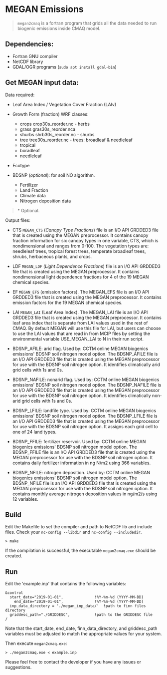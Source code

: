 # MEGAN Emissions

> `megan2cmaq` is a fortran program that grids all the data needed to run biogenic emissions inside CMAQ model.

## Dependencies:
 +  Fortran GNU compiler
 +  NetCDF library
 +  GDAL/OGR programs (`sudo apt install gdal-bin`)

## Get MEGAN input data:

Data required:
+ Leaf Area Index / Vegetation Cover Fraction (LAIv)
+ Growth Form (fraction)			WRF classes:
   - crops	crop30s_reorder.nc		  - herbs
   - grass	gras30s_reorder.nca		
   - shurbs	shrb30s_reorder.nc		  - shurbs
   - tree	tree30s_reorder.nc		  - trees: broadleaf & needleleaf
    + tropical
    + boradleaf
    + needleleaf
+ Ecotype


+ BDSNP (*optional*): for soil NO algorithm.
   - Fertilizer
   - Land Fraction
   - Climate data	
   - Nitrogen deposition data

> \* Optional.


Output files:

+ CTS `MEGAN_CTS` (*Canopy Type Fractions*) file is an I/O API GRDDED3 file that is created using the MEGAN preprocessor. It contains canopy fraction information for six canopy types in one variable, CTS, which is nondimensional and ranges from 0-100. The vegetation types are: needleleaf trees, tropical forest trees, temperate broadleaf trees, shrubs, herbaceous plants, and crops.

+ LDF `MEGAN_LDF` (*Light Dependence Fractions*) file is an I/O API GRDDED3 file that is created using the MEGAN preprocessor. It contains nondimensional light dependence fractions for 4 of the 19 MEGAN chemical species.

+ EF `MEGAN_EFS`  (emission factors). The MEGAN_EFS file is an I/O API GRDDED3 file that is created using the MEGAN preprocessor. It contains emission factors for the 19 MEGAN chemical species.

+ LAI `MEGAN_LAI` (Leaf Area Index). The MEGAN_LAI file is an I/O API GRDDED3 file that is created using the MEGAN preprocessor. It contains leaf area index that is separate from LAI values used in the rest of CMAQ. By default MEGAN will use this file for LAI, but users can choose to use the LAI values that are read in from MCIP files by setting the environmental variable USE_MEGAN_LAI to N in their run script.


+ BDSNP_AFILE: arid flag. Used by: CCTM online MEGAN biogenics emissions' BDSNP soil nitrogen model option. The BDSNP_AFILE file is an I/O API GRDDED3 file that is created using the MEGAN preprocessor for use with the BDSNP soil nitrogen option. It identifies climatically arid grid cells with 1s and 0s.
+ BDSNP_NAFILE: nonarid flag. Used by: CCTM online MEGAN biogenics emissions' BDSNP soil nitrogen model option. The BDSNP_NAFILE file is an I/O API GRDDED3 file that is created using the MEGAN preprocessor for use with the BDSNP soil nitrogen option. It identifies climatically non-arid grid cells with 1s and 0s.
+ BDSNP_LFILE: landfile type. Used by: CCTM online MEGAN biogenics emissions' BDSNP soil nitrogen model option. The BDSNP_LFILE file is an I/O API GRDDED3 file that is created using the MEGAN preprocessor for use with the BDSNP soil nitrogen option. It assigns each grid cell to one of 24 land types.
+ BDSNP_FFILE: fertilizer reservoir. Used by: CCTM online MEGAN biogenics emissions' BDSNP soil nitrogen model option. The BDSNP_FFILE file is an I/O API GRDDED3 file that is created using the MEGAN preprocessor for use with the BDSNP soil nitrogen option. It contains daily fertilizer information in ng N/m2 using 366 variables.
+ BDSNP_NFILE: nitrogen deposition. Used by: CCTM online MEGAN biogenics emissions' BDSNP soil nitrogen model option. The BDSNP_NFILE file is an I/O API GRDDED3 file that is created using the MEGAN preprocessor for use with the BDSNP soil nitrogen option. It contains monthly average nitrogen deposition values in ng/m2/s using 12 variables.


## Build
Edit the Makefile to set the compiler and path to NetCDF lib and include files. Check your `nc-config --libdir` and `nc-config --includedir`.

`> make`

If the compilation is successful, the executable `megan2cmaq.exe` should be created.

## Run

Edit the 'example.inp' that contains the following variables:

```
&control
  start_date="2019-01-01",       		!%Y-%m-%d (YYYY-MM-DD)
    end_date="2019-01-01",       		!%Y-%m-%d (YYYY-MM-DD)
  inp_data_directory = './megan_inp_data/'	!path to finn files directory
  griddesc_path="./GRIDDESC",   		!path to the GRIDDESC file
/
```

Note that the start_date, end_date, finn_data_directory, and griddesc_path variables must be adjusted to match the appropriate values for your system.

Then execute `megan2cmaq.exe`:

`> ./megan2cmaq.exe < example.inp ` 

Please feel free to contact the developer if you have any issues or suggestions.


